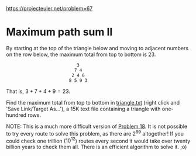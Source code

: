 https://projecteuler.net/problem=67

# Maximum path sum II

By starting at the top of the triangle below and moving to adjacent numbers on
the row below, the maximum total from top to bottom is 23.

```
                           3
                          7 4
                         2 4 6
                        8 5 9 3
```

That is, $3 + 7 + 4 + 9 = 23$.

Find the maximum total from top to bottom in [triangle.txt](p067_triangle.txt)
(right click and 'Save Link/Target As...'), a 15K text file containing a
triangle with one-hundred rows.

NOTE: This is a much more difficult version of
[Problem 18](https://projecteuler.net/problem=18). It is not possible to try
every route to solve this problem, as there are $2^{99}$ altogether! If you
could check one trillion ($10^{12}$) routes every second it would take over twenty
billion years to check them all. There is an efficient algorithm to solve it.
;o)
